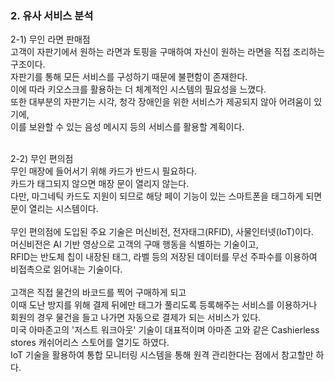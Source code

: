 ### 2. 유사 서비스 분석
      
2-1) 무인 라면 판매점  
고객이 자판기에서 원하는 라면과 토핑을 구매하여 자신이 원하는 라면을 직접 조리하는 구조이다. </br>
자판기를 통해 모든 서비스를 구성하기 때문에 불편함이 존재한다. </br>
이에 따라 키오스크를 활용하는 더 체계적인 시스템의 필요성을 느꼈다. </br>
또한 대부분의 자판기는 시각, 청각 장애인을 위한 서비스가 제공되지 않아 어려움이 있기에, </br>
이를 보완할 수 있는 음성 메시지 등의 서비스를 활용할 계획이다. </br></br>

2-2) 무인 편의점   
무인 매장에 들어서기 위해 카드가 반드시 필요하다. </br>
카드가 태그되지 않으면 매장 문이 열리지 않는다. </br> 
다만, 마그네틱 카드도 지원이 되므로 해당 페이 기능이 있는 스마트폰을 태그하게 되면 문이 열리는 시스템이다. </br></br>
무인 편의점에 도입된 주요 기술은 머신비전, 전자태그(RFID), 사물인터넷(IoT)이다. </br>
머신비전은 AI 기반 영상으로 고객의 구매 행동을 식별하는 기술이고, </br>
RFID는 반도체 칩이 내장된 태그, 라벨 등의 저장된 데이터를 무선 주파수를 이용하여 비접촉으로 읽어내는 기술이다. </br></br>
고객은 직접 물건의 바코드를 찍어 구매하게 되고 </br>
이때 도난 방지를 위해 결제 뒤에만 태그가 풀리도록 등록해주는 서비스를 이용하거나 회원의 경우 물건을 들고 나가면 자동으로 결제가 되는 서비스가 있다. </br>
미국 아마존고의 '저스트 워크아웃' 기술이 대표적이며 아마존 고와 같은 Cashierless stores 캐쉬어리스 스토어를 열기도 하였다. </br>
IoT 기술을 활용하여 통합 모니터링 시스템을 통해 원격 관리한다는 점에서 참고할만 하다. </br>